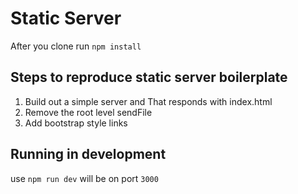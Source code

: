 # Static Server

After you clone run `npm install`

## Steps to reproduce static server boilerplate

1. Build out a simple server and That responds with index.html
2. Remove the root level sendFile
3. Add bootstrap style links 

## Running in development

use `npm run dev`
will be on port `3000`